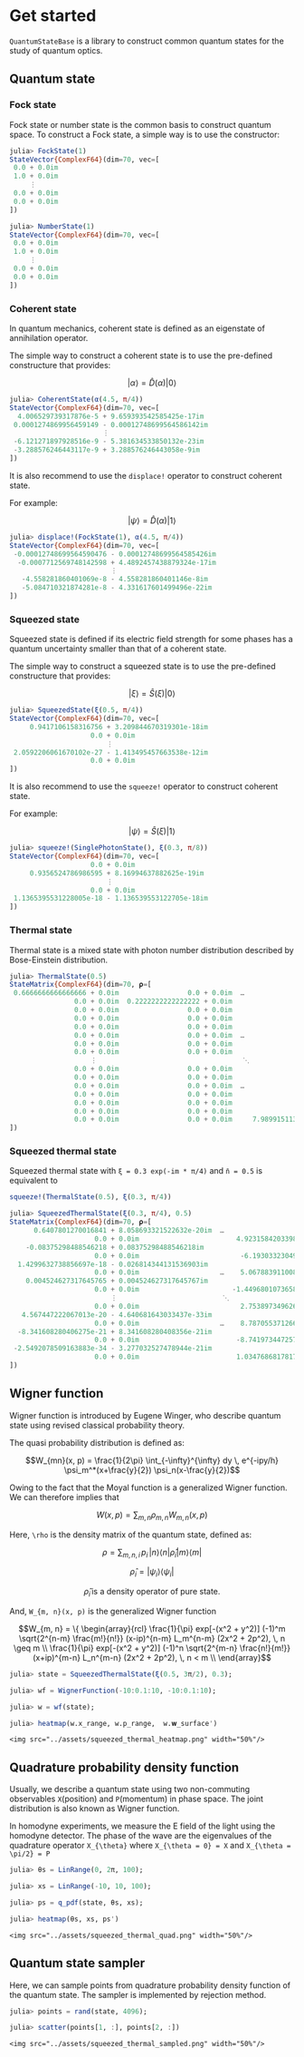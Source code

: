 # Get started

`QuantumStateBase` is a library to construct common quantum states for the study of quantum optics.

## Quantum state

### Fock state

Fock state or number state is the common basis to construct quantum space.
To construct a Fock state, a simple way is to use the constructor:

```julia
julia> FockState(1)
StateVector{ComplexF64}(dim=70, vec=[
 0.0 + 0.0im
 1.0 + 0.0im
     ⋮
 0.0 + 0.0im
 0.0 + 0.0im
])
```
```julia
julia> NumberState(1)
StateVector{ComplexF64}(dim=70, vec=[
 0.0 + 0.0im
 1.0 + 0.0im
     ⋮
 0.0 + 0.0im
 0.0 + 0.0im
])
```

### Coherent state

In quantum mechanics, coherent state is defined as an eigenstate of annihilation operator.

The simple way to construct a coherent state is to use the pre-defined constructure that provides:

```math
| \alpha \rangle = \hat{D}(\alpha) | 0 \rangle
```

```julia
julia> CoherentState(α(4.5, π/4))
StateVector{ComplexF64}(dim=70, vec=[
  4.006529739317876e-5 + 9.659393542585425e-17im
 0.0001274869956459149 - 0.00012748699564586142im
                       ⋮
 -6.121271897928516e-9 - 5.381634533850132e-23im
 -3.288576246443117e-9 + 3.288576246443058e-9im
])
```

It is also recommend to use the `displace!` operator to construct coherent state.

For example:

```math
| \psi \rangle = \hat{D}(\alpha) | 1 \rangle
```

```julia
julia> displace!(FockState(1), α(4.5, π/4))
StateVector{ComplexF64}(dim=70, vec=[
 -0.00012748699564590476 - 0.00012748699564585426im
  -0.0007712569748142598 + 4.4892457438879324e-17im
                         ⋮
   -4.558281860401069e-8 - 4.558281860401146e-8im
   -5.084710321874281e-8 - 4.331617601499496e-22im
])

```

### Squeezed state

Squeezed state is defined if its electric field strength for some phases
has a quantum uncertainty smaller than that of a coherent state.

The simple way to construct a squeezed state is to use the pre-defined constructure that provides:

```math
| \xi \rangle = \hat{S}(\xi) | 0 \rangle
```

```julia
julia> SqueezedState(ξ(0.5, π/4))
StateVector{ComplexF64}(dim=70, vec=[
     0.9417106158316756 + 3.209844670319301e-18im
                    0.0 + 0.0im
                        ⋮
 2.0592206061670102e-27 - 1.413495457663538e-12im
                    0.0 + 0.0im
])
```

It is also recommend to use the `squeeze!` operator to construct coherent state.

For example:

```math
| \psi \rangle = \hat{S}(\xi) | 1 \rangle
```

```julia
julia> squeeze!(SinglePhotonState(), ξ(0.3, π/8))
StateVector{ComplexF64}(dim=70, vec=[
                    0.0 + 0.0im
     0.9356524786986595 + 8.16994637882625e-19im
                        ⋮
                    0.0 + 0.0im
 1.1365395531228005e-18 - 1.136539553122705e-18im
])

```


### Thermal state

Thermal state is a mixed state with photon number distribution described by Bose-Einstein distribution.

```julia
julia> ThermalState(0.5)
StateMatrix{ComplexF64}(dim=70, 𝛒=[
 0.6666666666666666 + 0.0im                 0.0 + 0.0im  …                    0.0 + 0.0im
                0.0 + 0.0im  0.2222222222222222 + 0.0im                       0.0 + 0.0im
                0.0 + 0.0im                 0.0 + 0.0im                       0.0 + 0.0im
                0.0 + 0.0im                 0.0 + 0.0im                       0.0 + 0.0im
                0.0 + 0.0im                 0.0 + 0.0im                       0.0 + 0.0im
                0.0 + 0.0im                 0.0 + 0.0im  …                    0.0 + 0.0im
                0.0 + 0.0im                 0.0 + 0.0im                       0.0 + 0.0im
                0.0 + 0.0im                 0.0 + 0.0im                       0.0 + 0.0im
                    ⋮                                    ⋱
                0.0 + 0.0im                 0.0 + 0.0im                       0.0 + 0.0im
                0.0 + 0.0im                 0.0 + 0.0im                       0.0 + 0.0im
                0.0 + 0.0im                 0.0 + 0.0im  …                    0.0 + 0.0im
                0.0 + 0.0im                 0.0 + 0.0im                       0.0 + 0.0im
                0.0 + 0.0im                 0.0 + 0.0im                       0.0 + 0.0im
                0.0 + 0.0im                 0.0 + 0.0im                       0.0 + 0.0im
                0.0 + 0.0im                 0.0 + 0.0im     7.989915113185906e-34 + 0.0im
])
```

### Squeezed thermal state

Squeezed thermal state with `ξ = 0.3 exp(-im * π/4)` and `n̄ = 0.5` is equivalent to

```julia
squeeze!(ThermalState(0.5), ξ(0.3, π/4))
```

```julia
julia> SqueezedThermalState(ξ(0.3, π/4), 0.5)
StateMatrix{ComplexF64}(dim=70, 𝛒=[
      0.6407801270016841 + 8.058693321522632e-20im  …                      0.0 + 0.0im
                     0.0 + 0.0im                        4.9231584203398716e-33 + 8.397842435607661e-21im
    -0.08375298488546218 + 0.08375298488546218im                           0.0 + 0.0im
                     0.0 + 0.0im                         -6.19303323049067e-20 - 6.193033230493655e-20im
  1.4299632738856697e-18 - 0.026814344131536903im                          0.0 + 0.0im
                     0.0 + 0.0im                    …    5.067883911008702e-19 - 3.0814879110195774e-33im
    0.004524627317645765 + 0.004524627317645767im                          0.0 + 0.0im
                     0.0 + 0.0im                       -1.4496801073658087e-18 + 1.4496801073653357e-18im
                         ⋮                          ⋱
                     0.0 + 0.0im                         2.753897349626776e-18 - 2.7538973496267774e-18im
   4.567447222067013e-20 - 4.640681643033437e-33im                         0.0 + 0.0im
                     0.0 + 0.0im                    …    8.787055371266764e-34 + 2.405588755307263e-18im
  -8.341608280406275e-21 + 8.341608280408356e-21im                         0.0 + 0.0im
                     0.0 + 0.0im                        -8.741973447257788e-19 - 8.741973447257786e-19im
 -2.5492078509163883e-34 - 3.277032527478944e-21im                         0.0 + 0.0im
                     0.0 + 0.0im                        1.0347686817817904e-18 + 4.513898307157584e-36im
])
```

## Wigner function

Wigner function is introduced by Eugene Winger, who describe quantum state using revised classical probability theory.

The quasi probability distribution is defined as:

```math
W_{mn}(x, p) = \frac{1}{2\pi} \int_{-\infty}^{\infty} dy \, e^{-ipy/h} \psi_m^*(x+\frac{y}{2}) \psi_n(x-\frac{y}{2})
```

Owing to the fact that the Moyal function is a generalized Wigner function. We can therefore implies that

```math
W(x, p) = \sum_{m, n} \rho_{m, n} W_{m, n}(x, p)
```

Here, ``\rho`` is the density matrix of the quantum state, defined as:

```math
\rho = \sum_{m, n, i} \, p_i \, | n \rangle \langle n | \hat{\rho}_i | m \rangle \langle m |
```
```math
\hat{\rho}_i = | \psi_i \rangle \langle \psi_i |
```
```math
\hat{\rho}_i \, \text{is a density operator of pure state.}
```

And, ``W_{m, n}(x, p)`` is the generalized Wigner function

```math
W_{m, n} = \{ \begin{array}{rcl}
\frac{1}{\pi} exp[-(x^2 + y^2)] (-1)^m  \sqrt{2^{n-m} \frac{m!}{n!}} (x-ip)^{n-m} L_m^{n-m} (2x^2 + 2p^2), \, n \geq m \\
\frac{1}{\pi} exp[-(x^2 + y^2)] (-1)^n  \sqrt{2^{m-n} \frac{n!}{m!}} (x+ip)^{m-n} L_n^{m-n} (2x^2 + 2p^2), \, n < m \\
\end{array}
```

```julia
julia> state = SqueezedThermalState(ξ(0.5, 3π/2), 0.3);

julia> wf = WignerFunction(-10:0.1:10, -10:0.1:10);

julia> w = wf(state);

julia> heatmap(w.x_range, w.p_range,  w.𝐰_surface')
```

```@raw html
<img src="../assets/squeezed_thermal_heatmap.png" width="50%"/>
```

## Quadrature probability density function

Usually, we describe a quantum state using two non-commuting observables `X`(position) and `P`(momentum) in phase space.
The joint distribution is also known as Wigner function.

In homodyne experiments, we measure the E field of the light using the homodyne detector.
The phase of the wave are the eigenvalues of the quadrature operator ``X_{\theta}``
where ``X_{\theta = 0} = X`` and ``X_{\theta = \pi/2} = P``

```julia
julia> θs = LinRange(0, 2π, 100);

julia> xs = LinRange(-10, 10, 100);

julia> ps = q_pdf(state, θs, xs);

julia> heatmap(θs, xs, ps')
```

```@raw html
<img src="../assets/squeezed_thermal_quad.png" width="50%"/>
```

## Quantum state sampler

Here, we can sample points from quadrature probability density function of the quantum state.
The sampler is implemented by rejection method.

```julia
julia> points = rand(state, 4096);

julia> scatter(points[1, :], points[2, :])
```

```@raw html
<img src="../assets/squeezed_thermal_sampled.png" width="50%"/>
```
